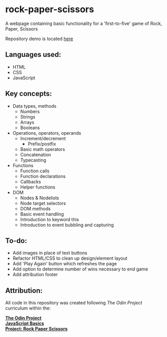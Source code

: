 # rock-paper-scissors
A webpage containing basic functionality for a 'first-to-five' game of Rock, Paper, Scissors<br>

Repository demo is located [here](https://sorrrb.github.io/rock-paper-scissors/)
## Languages used:
- HTML
- CSS
- JavaScript<br>

## Key concepts:
- Data types, methods
    - Numbers
    - Strings
    - Arrays
    - Booleans
- Operations, operators, operands
    - Increment/decrement
        - Prefix/postfix
    - Basic math operators
    - Concatenation
    - Typecasting
- Functions
    - Function calls
    - Function declarations
    - Callbacks
    - Helper functions
- DOM
    - Nodes & Nodelists
    - Node target selectors
    - DOM methods
    - Basic event handling
    - Introduction to keyword this
    - Introduction to event bubbling and capturing<br>

## To-do:
- Add images in place of text buttons
- Refactor HTML/CSS to clean up design/element layout
- Add 'Play Again' button which refreshes the page
- Add option to determine number of wins necessary to end game
- Add attribution footer<br>

## Attribution:

All code in this repository was created following _The Odin Project_ curriculum within the:

[**The Odin Project**<br>
**JavaScript Basics**<br>
**Project: Rock Paper Scissors**](https://www.theodinproject.com/lessons/foundations-rock-paper-scissors)